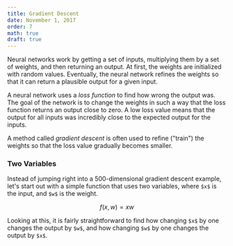 ```yaml
---
title: Gradient Descent
date: November 1, 2017
order: 7
math: true
draft: true
---
```


Neural networks work by getting a set of inputs, multiplying them by a set of weights, and then returning an output. At first, the weights are initialized with random values. Eventually, the neural network refines the weights so that it can return a plausible output for a given input.

A neural network uses a _loss function_ to find how wrong the output was. The goal of the network is to change the weights in such a way that the loss function returns an output close to zero. A low loss value means that the output for all inputs was incredibly close to the expected output for the inputs.

A method called _gradient descent_ is often used to refine ("train") the weights so that the loss value gradually becomes smaller.

### Two Variables

Instead of jumping right into a 500-dimensional gradient descent example, let's start out with a simple function that uses two variables, where `$x$` is the input, and `$w$` is the weight.

```math
f(x, w) = xw
```

Looking at this, it is fairly straightforward to find how changing `$x$` by one changes the output by `$w$`, and how changing `$w$` by one changes the output by `$x$`.
